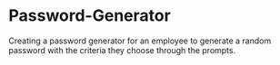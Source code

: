 # Password-Generator

Creating a password generator for an employee to generate a random password with the criteria they choose through the prompts.